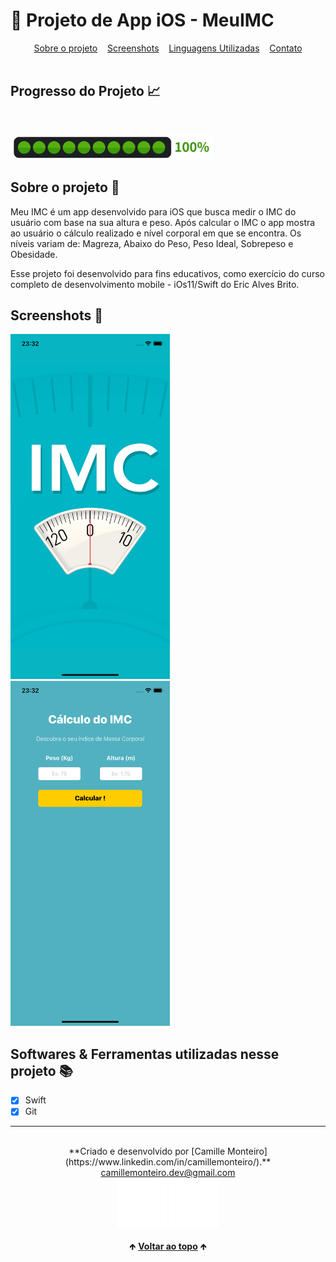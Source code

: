 # 📲 Projeto de App iOS - MeuIMC

<div id="inicio" align=center>
  <a href="#sobre">Sobre o projeto</a>&nbsp;&nbsp;&nbsp;
  <a href="screenshots">Screenshots</a>&nbsp;&nbsp;&nbsp;
  <a href="#linguagens">Linguagens Utilizadas</a>&nbsp;&nbsp;&nbsp;
  <a href="#contato">Contato</a> 
</div><br>

<h2>Progresso do Projeto 📈</h2><br>

<img src="https://raw.githubusercontent.com/camimonteiro/Project_App-MeuIMC/main/img-readme/100%25.png" height="40em"><br>

<h2 id="sobre">Sobre o projeto 🔎</h2>
<p>Meu IMC é um app desenvolvido para iOS que busca medir o IMC do usuário com base na sua altura e peso. Após calcular o IMC o app mostra ao usuário o cálculo realizado e nível corporal em que se encontra. Os níveis variam de: Magreza, Abaixo do Peso, Peso Ideal, Sobrepeso e Obesidade.<br>

Esse projeto foi desenvolvido para fins educativos, como exercício do curso completo de desenvolvimento mobile - iOs11/Swift do Eric Alves Brito.</p>

<h2 id="screenshots">Screenshots 📸</h2>

<img src="https://raw.githubusercontent.com/camimonteiro/Project_App-MeuIMC/main/img-readme/LaunchScreen.png" width="255">&nbsp;&nbsp;&nbsp;&nbsp;&nbsp;
<img src="https://raw.githubusercontent.com/camimonteiro/Project_App-MeuIMC/main/img-readme/MainScreen.png" width="255">&nbsp;&nbsp;&nbsp;&nbsp;&nbsp;
<img src="" width="255"><br>


<h2 id="linguagens">Softwares & Ferramentas utilizadas nesse projeto 📚</h2>

- [x] Swift
- [x] Git

<hr>

<div id="contato" align="center">
  <br> 
  **Criado e desenvolvido por [Camille Monteiro](https://www.linkedin.com/in/camillemonteiro/).**
  
 <div align="center"> 
  <a href="mailto:camillemonteiro.dev@gmail.com">camillemonteiro.dev@gmail.com</a><br>
  <a href="https://github.com/camimonteiro" target="_blank"><img src="https://raw.githubusercontent.com/camimonteiro/Game_SaidaEscarlate/main/Images/GitHubwhite.png" height="80em" title="GitHub de Camille"></a>
  <a href="https://www.linkedin.com/in/camillemonteiro/" target="_blank"><img src="https://raw.githubusercontent.com/camimonteiro/Game_SaidaEscarlate/main/Images/LinkedInWhite.png" height="80em" title="LinkedIn de Camille"></a>
  </div>
</div>

<br>

<div align="center">
  &#129145;&nbsp;<a href="#inicio"><strong>Voltar ao topo</strong></a>&nbsp;&#129145;
</div>
